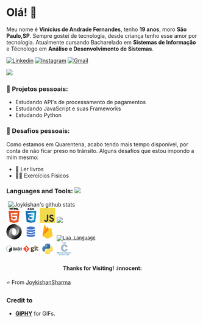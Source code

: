 # Olá! :wave:

Meu nome é **Vinícius de Andrade Fernandes**, tenho **19 anos**, moro **São Paulo,SP**. Sempre gostei de tecnologia, desde criança tenho esse amor por tecnologia. Atualmente cursando Bacharelado em **Sistemas de Informação** e Técnologo em **Análise e Desenvolvimento de Sistemas**.
<br>

[![Linkedin](https://img.shields.io/badge/-viniciusafe-blue?style=flat&logo=Linkedin&logoColor=white)](https://www.linkedin.com/in/viniciusafe)
[![Instagram](https://img.shields.io/badge/-viniciusafe-c13584?style=flat&labelColor=c13584&logo=instagram&logoColor=white)](https://www.instagram.com/viniciusafe)
[![Gmail](https://img.shields.io/badge/-Email-c14438?style=flat&logo=Gmail&logoColor=white)](mailto:contactviniciusafe@gmail.com)

<!-- Profile View Count -->
![](https://komarev.com/ghpvc/?username=joykishansharma&style=flat)

### 💼  Projetos pessoais: 
* Estudando API's de processamento de pagamentos
* Estudando JavaScript e suas Frameworks
* Estudando Python

### 🌱 Desafios pessoais:
Como estamos em Quarentena, acabo tendo mais tempo disponível, por conta de não ficar preso no trânsito. Alguns desafios que estou impondo a mim mesmo:
* 📰 Ler livros
* 🏋️‍♂️ Exercícios Físicos

 ### Languages and Tools: <img src="https://media.giphy.com/media/WUlplcMpOCEmTGBtBW/giphy.gif" width="30">
<p> <!-- GitHub README Stats -->
  <a href="https://github.com/JoykishanSharma?tab=repositories">
    <img width="500" height="auto" align="right" alt="Joykishan's github stats" 
         src="https://github-readme-stats.vercel.app/api?username=joykishansharma&show_icons=true&theme=algolia&count_private=true" />
   <!-- <img width="30%" height="auto" align="right" alt="Joykishan's github stats" 
         src="https://github-readme-stats.vercel.app/api/top-langs/?username=joykishansharma&layout=compact" />
NOTE: Top languages does not indicate my skill level or something like that, it's a github metric of which languages i have the most code on github. -->
  </a>
 <!-- icons -->
<code><a href = "https://developer.mozilla.org/en-US/docs/Web/Guide/HTML/HTML5"><img height="40" src="https://raw.githubusercontent.com/github/explore/80688e429a7d4ef2fca1e82350fe8e3517d3494d/topics/html/html.png"></a></code>
<code><a href = "https://developer.mozilla.org/en-US/docs/Archive/CSS3"><img height="40" src="https://raw.githubusercontent.com/github/explore/80688e429a7d4ef2fca1e82350fe8e3517d3494d/topics/css/css.png"></a></code>
<code><a href = "https://developer.mozilla.org/en-US/docs/Web/JavaScript"><img height="40" src="https://raw.githubusercontent.com/github/explore/80688e429a7d4ef2fca1e82350fe8e3517d3494d/topics/javascript/javascript.png"></a></code>
<code><a href = "https://code.visualstudio.com/"><img height="40" src="https://upload.wikimedia.org/wikipedia/commons/thumb/9/9a/Visual_Studio_Code_1.35_icon.svg/1200px-Visual_Studio_Code_1.35_icon.svg.png"></a></code>
<br>
<code><a href = "https://www.json.org/json-en.html"><img height="40" src="https://raw.githubusercontent.com/github/explore/80688e429a7d4ef2fca1e82350fe8e3517d3494d/topics/json/json.png"></a></code>
<code><a href = "https://www.w3schools.com/sql/"><img height="40" src="https://raw.githubusercontent.com/github/explore/80688e429a7d4ef2fca1e82350fe8e3517d3494d/topics/sql/sql.png"></a></code>
<code><a href = "https://firebase.google.com/"><img height="40" src="https://raw.githubusercontent.com/github/explore/80688e429a7d4ef2fca1e82350fe8e3517d3494d/topics/firebase/firebase.png"></a></code>
 <code><a href = "https://www.lua.org/portugues.html"><img height="40" src="https://upload.wikimedia.org/wikipedia/commons/thumb/c/cf/Lua-Logo.svg/1200px-Lua-Logo.svg.png" alt= "Lua Language"></a></code>
<br>
<code><a href = "https://www.gnu.org/software/bash/"><img height="40" src="https://raw.githubusercontent.com/github/explore/80688e429a7d4ef2fca1e82350fe8e3517d3494d/topics/bash/bash.png"></a></code>
<code><a href = "https://git-scm.com/"><img height="40" src="https://raw.githubusercontent.com/github/explore/80688e429a7d4ef2fca1e82350fe8e3517d3494d/topics/git/git.png"></a></code>
<code><a href = "https://www.python.org/"><img height="40" src="https://raw.githubusercontent.com/github/explore/80688e429a7d4ef2fca1e82350fe8e3517d3494d/topics/python/python.png"></a></code>
<code><img height="40" src="https://raw.githubusercontent.com/github/explore/80688e429a7d4ef2fca1e82350fe8e3517d3494d/topics/c/c.png" alt="C Language"></code>

</p>

<h4 align="center"> Thanks for Visiting! :innocent:</h4>

:star: From [JoykishanSharma](https://github.com/JoykishanSharma)


<!-- Credit -->
### Credit to 
- [**GIPHY**](https://giphy.com/) for GIFs. 


<!--
**JoykishanSharma/JoykishanSharma** is a ✨ _special_ ✨ repository because its `README.md` (this file) appears on your GitHub profile.

Here are some ideas to get you started:

- 🔭 I’m currently working on ...
- 🌱 I’m currently learning ...
- 👯 I’m looking to collaborate on ...
- 🤔 I’m looking for help with ...
- 💬 Ask me about ...
- 📫 How to reach me: ...
- 😄 Pronouns: ...
- ⚡ Fun fact: ...
-->
